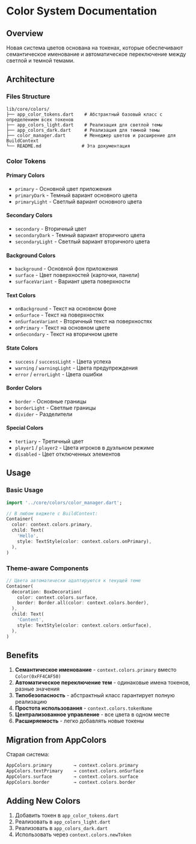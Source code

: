 # Color System Documentation

## Overview
Новая система цветов основана на токенах, которые обеспечивают семантическое именование и автоматическое переключение между светлой и темной темами.

## Architecture

### Files Structure
```
lib/core/colors/
├── app_color_tokens.dart    # Абстрактный базовый класс с определением всех токенов
├── app_colors_light.dart    # Реализация для светлой темы
├── app_colors_dark.dart     # Реализация для темной темы
├── color_manager.dart       # Менеджер цветов и расширение для BuildContext
└── README.md               # Эта документация
```

### Color Tokens

#### Primary Colors
- `primary` - Основной цвет приложения
- `primaryDark` - Темный вариант основного цвета
- `primaryLight` - Светлый вариант основного цвета

#### Secondary Colors
- `secondary` - Вторичный цвет
- `secondaryDark` - Темный вариант вторичного цвета
- `secondaryLight` - Светлый вариант вторичного цвета

#### Background Colors
- `background` - Основной фон приложения
- `surface` - Цвет поверхностей (карточки, панели)
- `surfaceVariant` - Вариант цвета поверхности

#### Text Colors
- `onBackground` - Текст на основном фоне
- `onSurface` - Текст на поверхностях
- `onSurfaceVariant` - Вторичный текст на поверхностях
- `onPrimary` - Текст на основном цвете
- `onSecondary` - Текст на вторичном цвете

#### State Colors
- `success` / `successLight` - Цвета успеха
- `warning` / `warningLight` - Цвета предупреждения
- `error` / `errorLight` - Цвета ошибки

#### Border Colors
- `border` - Основные границы
- `borderLight` - Светлые границы
- `divider` - Разделители

#### Special Colors
- `tertiary` - Третичный цвет
- `player1` / `player2` - Цвета игроков в дуэльном режиме
- `disabled` - Цвет отключенных элементов

## Usage

### Basic Usage
```dart
import '../core/colors/color_manager.dart';

// В любом виджете с BuildContext:
Container(
  color: context.colors.primary,
  child: Text(
    'Hello',
    style: TextStyle(color: context.colors.onPrimary),
  ),
)
```

### Theme-aware Components
```dart
// Цвета автоматически адаптируются к текущей теме
Container(
  decoration: BoxDecoration(
    color: context.colors.surface,
    border: Border.all(color: context.colors.border),
  ),
  child: Text(
    'Content',
    style: TextStyle(color: context.colors.onSurface),
  ),
)
```

## Benefits

1. **Семантическое именование** - `context.colors.primary` вместо `Color(0xFF4CAF50)`
2. **Автоматическое переключение тем** - одинаковые имена токенов, разные значения
3. **Типобезопасность** - абстрактный класс гарантирует полную реализацию
4. **Простота использования** - `context.colors.tokenName`
5. **Централизованное управление** - все цвета в одном месте
6. **Расширяемость** - легко добавлять новые токены

## Migration from AppColors

Старая система:
```dart
AppColors.primary        → context.colors.primary
AppColors.textPrimary    → context.colors.onSurface
AppColors.surface        → context.colors.surface
AppColors.border         → context.colors.border
```

## Adding New Colors

1. Добавить токен в `app_color_tokens.dart`
2. Реализовать в `app_colors_light.dart`
3. Реализовать в `app_colors_dark.dart`
4. Использовать через `context.colors.newToken` 